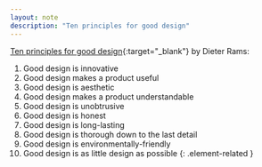 ```yaml
---
layout: note
description: "Ten principles for good design"
---
```


[Ten principles for good design][1]{:target="_blank"} by Dieter Rams:
1. Good design is innovative
2. Good design makes a product useful
3. Good design is aesthetic
4. Good design makes a product understandable
5. Good design is unobtrusive
6. Good design is honest
7. Good design is long-lasting
8. Good design is thorough down to the last detail
9. Good design is environmentally-friendly
10. Good design is as little design as possible
{: .element-related }


[1]: https://www.vitsoe.com/gb/about/good-design
